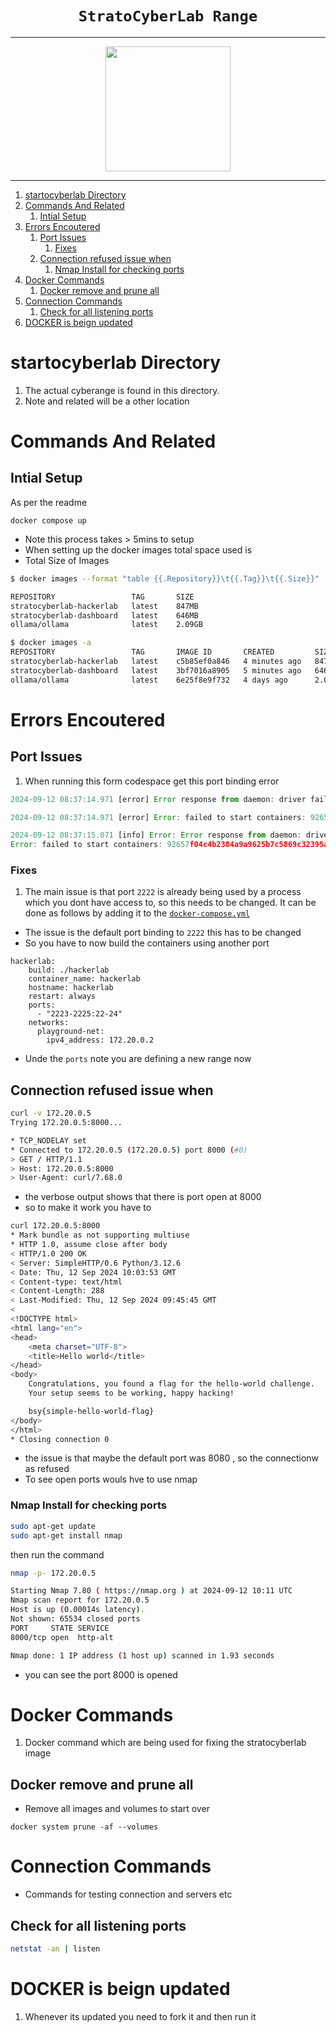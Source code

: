 <h1 align="center"><code>StratoCyberLab Range</code></h1>

---

<center>
  <a href="https://cybersecurity.bsy.fel.cvut.cz/" target="_blank">
    <img src="https://cybersecurity.bsy.fel.cvut.cz/images/illustration_class_rotated_hu3293537521e43043adfb2a5a2e5511e1_804977_1012x759_resize_q85_h3_lanczos_3.webp" width="200">
  </a>
</center>

---

1. [startocyberlab Directory](#startocyberlab-directory)
2. [Commands And Related](#commands-and-related)
   1. [Intial Setup](#intial-setup)
3. [Errors Encoutered](#errors-encoutered)
   1. [Port Issues](#port-issues)
      1. [Fixes](#fixes)
   2. [Connection refused issue when](#connection-refused-issue-when)
      1. [Nmap Install for checking ports](#nmap-install-for-checking-ports)
4. [Docker Commands](#docker-commands)
   1. [Docker remove and prune all](#docker-remove-and-prune-all)
5. [Connection Commands](#connection-commands)
   1. [Check for all listening ports](#check-for-all-listening-ports)
6. [DOCKER is beign updated](#docker-is-beign-updated)

# startocyberlab Directory

1. The actual cyberange is found in this directory.
2. Note and related will be a other location

# Commands And Related

## Intial Setup

As per the readme

```docker
docker compose up
```

- Note this process takes > 5mins to setup
- When setting up the docker images total space used is
- Total Size of Images

```sh
$ docker images --format "table {{.Repository}}\t{{.Tag}}\t{{.Size}}"

REPOSITORY                 TAG       SIZE
stratocyberlab-hackerlab   latest    847MB
stratocyberlab-dashboard   latest    646MB
ollama/ollama              latest    2.09GB

$ docker images -a
REPOSITORY                 TAG       IMAGE ID       CREATED         SIZE
stratocyberlab-hackerlab   latest    c5b85ef0a846   4 minutes ago   847MB
stratocyberlab-dashboard   latest    3bf7016a8905   5 minutes ago   646MB
ollama/ollama              latest    6e25f8e9f732   4 days ago      2.09GB
```

# Errors Encoutered

## Port Issues

1. When running this form codespace get this port binding error

```js
2024-09-12 08:37:14.971 [error] Error response from daemon: driver failed programming external connectivity on endpoint hackerlab (c4a43c901bf78b965e86cb5fd7275a0cc644fcdfa506126a95f19e740c4f823e): failed to bind port 0.0.0.0:2222/tcp: Error starting userland proxy: listen tcp4 0.0.0.0:2222: bind: address already in use

2024-09-12 08:37:14.971 [error] Error: failed to start containers: 92657f04c4b2384a9a9625b7c5869c32395aa459a25b7db19adfe4554334b50e

2024-09-12 08:37:15.071 [info] Error: Error response from daemon: driver failed programming external connectivity on endpoint hackerlab (c4a43c901bf78b965e86cb5fd7275a0cc644fcdfa506126a95f19e740c4f823e): failed to bind port 0.0.0.0:2222/tcp: Error starting userland proxy: listen tcp4 0.0.0.0:2222: bind: address already in use
Error: failed to start containers: 92657f04c4b2384a9a9625b7c5869c32395aa459a25b7db19adfe4554334b50e
```

### Fixes

1. The main issue is that port `2222` is already being used by a process which you dont have access to, so this needs to be changed. It can be done as follows by adding it to the [`docker-compose.yml`](./stratocyberlab/docker-compose.yml)

- The issue is the default port binding to `2222` this has to be changed
- So you have to now build the containers using another port

```docker
hackerlab:
    build: ./hackerlab
    container_name: hackerlab
    hostname: hackerlab
    restart: always
    ports:
      - "2223-2225:22-24"
    networks:
      playground-net:
        ipv4_address: 172.20.0.2
```

- Unde the `ports` note you are defining a new range now

## Connection refused issue when

```sh
curl -v 172.20.0.5
Trying 172.20.0.5:8000...

* TCP_NODELAY set
* Connected to 172.20.0.5 (172.20.0.5) port 8000 (#0)
> GET / HTTP/1.1
> Host: 172.20.0.5:8000
> User-Agent: curl/7.68.0
```

- the verbose output shows that there is port open at 8000
- so to make it work you have to

```sh
curl 172.20.0.5:8000
* Mark bundle as not supporting multiuse
* HTTP 1.0, assume close after body
< HTTP/1.0 200 OK
< Server: SimpleHTTP/0.6 Python/3.12.6
< Date: Thu, 12 Sep 2024 10:03:53 GMT
< Content-type: text/html
< Content-Length: 288
< Last-Modified: Thu, 12 Sep 2024 09:45:45 GMT
<
<!DOCTYPE html>
<html lang="en">
<head>
    <meta charset="UTF-8">
    <title>Hello world</title>
</head>
<body>
    Congratulations, you found a flag for the hello-world challenge.
    Your setup seems to be working, happy hacking!

    bsy{simple-hello-world-flag}
</body>
</html>
* Closing connection 0
```

- the issue is that maybe the default port was 8080 , so the connectionw as refused
- To see open ports wouls hve to use nmap

### Nmap Install for checking ports

```sh
sudo apt-get update
sudo apt-get install nmap
```

then run the command

```sh
nmap -p- 172.20.0.5

Starting Nmap 7.80 ( https://nmap.org ) at 2024-09-12 10:11 UTC
Nmap scan report for 172.20.0.5
Host is up (0.00014s latency).
Not shown: 65534 closed ports
PORT     STATE SERVICE
8000/tcp open  http-alt

Nmap done: 1 IP address (1 host up) scanned in 1.93 seconds
```

- you can see the port 8000 is opened

# Docker Commands

1. Docker command which are being used for fixing the stratocyberlab image

## Docker remove and prune all

- Remove all images and volumes to start over

```docker
docker system prune -af --volumes
```

# Connection Commands

- Commands for testing connection and servers etc

## Check for all listening ports

```sh
netstat -an | listen
```

# DOCKER is beign updated

1. Whenever its updated you need to fork it and then run it
